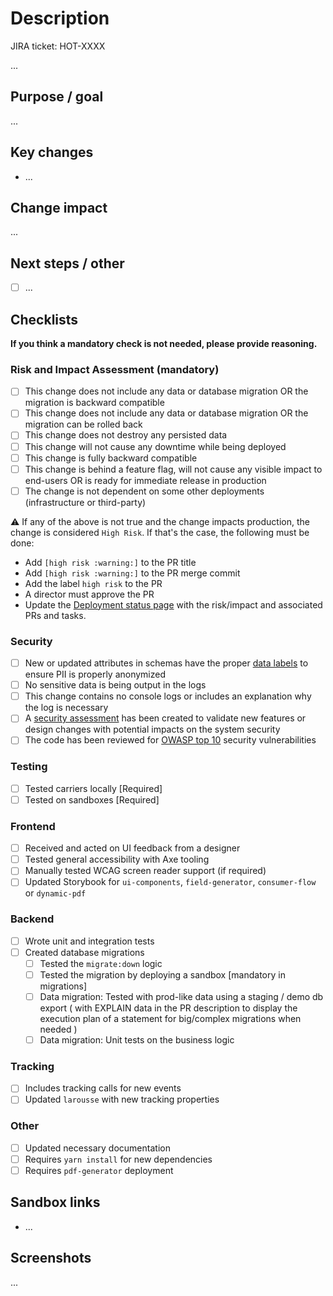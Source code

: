 # Description

JIRA ticket: HOT-XXXX

<!-- Include a summary of the change -->

...

## Purpose / goal

<!-- What is the reason of this PR? Add any relevant context. -->

...

## Key changes

<!-- List the specific changes to guide reviewers on what to look for. -->

- ...

## Change impact

<!-- Describe what is the impact of this change: which carriers are affected, what features, any known risk, etc. -->

...

## Next steps / other

<!-- Future tasks, TODOs not addressed in this PR, related/blocking PRs etc. -->

- [ ] ...

## Checklists

<!-- Consider the following checklists and tick the appropriate boxes. Remove any items that do not apply. -->

**If you think a mandatory check is not needed, please provide reasoning.**

### Risk and Impact Assessment (mandatory)

- [ ] This change does not include any data or database migration OR the migration is backward compatible
- [ ] This change does not include any data or database migration OR the migration can be rolled back
- [ ] This change does not destroy any persisted data
- [ ] This change will not cause any downtime while being deployed
- [ ] This change is fully backward compatible
- [ ] This change is behind a feature flag, will not cause any visible impact to end-users OR is ready for immediate release in production
- [ ] The change is not dependent on some other deployments (infrastructure or third-party)

:warning: If any of the above is not true and the change impacts production, the change is considered `High Risk`. If that's the case, the following must be done:

- Add `[high risk :warning:]` to the PR title
- Add `[high risk :warning:]` to the PR merge commit
- Add the label `high risk` to the PR
- A director must approve the PR
- Update the [Deployment status page](https://breathelife.atlassian.net/wiki/spaces/ENG/pages/481231139/Deployment+status) with the risk/impact and associated PRs and tasks.

### Security

- [ ] New or updated attributes in schemas have the proper [data labels](/getbreathelife/bliss/blob/develop/shared/meta-cruncher/README.md) to ensure PII is properly anonymized
- [ ] No sensitive data is being output in the logs
- [ ] This change contains no console logs or includes an explanation why the log is necessary
- [ ] A [security assessment](https://breathelife.atlassian.net/servicedesk/customer/portal/1/group/1/create/66) has been created to validate new features or design changes with potential impacts on the system security
- [ ] The code has been reviewed for [OWASP top 10](https://owasp.org/Top10/) security vulnerabilities

### Testing

- [ ] Tested carriers locally [Required]
- [ ] Tested on sandboxes [Required]

### Frontend

- [ ] Received and acted on UI feedback from a designer
- [ ] Tested general accessibility with Axe tooling
- [ ] Manually tested WCAG screen reader support (if required)
- [ ] Updated Storybook for `ui-components`, `field-generator`, `consumer-flow` or `dynamic-pdf`

### Backend

- [ ] Wrote unit and integration tests
- [ ] Created database migrations
  - [ ] Tested the `migrate:down` logic
  - [ ] Tested the migration by deploying a sandbox [mandatory in migrations]
  - [ ] Data migration: Tested with prod-like data using a staging / demo db export ( with EXPLAIN data in the PR description to display the execution plan of a statement for big/complex migrations when needed )
  - [ ] Data migration: Unit tests on the business logic

### Tracking

- [ ] Includes tracking calls for new events
- [ ] Updated `larousse` with new tracking properties

### Other

- [ ] Updated necessary documentation
- [ ] Requires `yarn install` for new dependencies
- [ ] Requires `pdf-generator` deployment

## Sandbox links

- ...

## Screenshots

...
